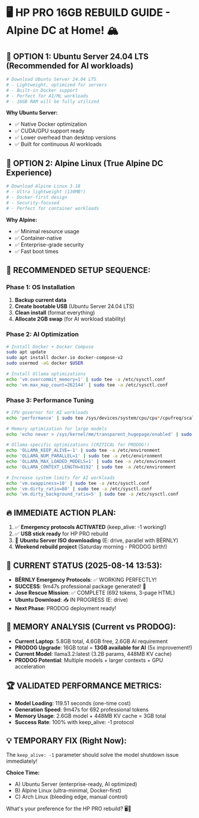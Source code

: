 # 🖥️ HP PRO 16GB REBUILD GUIDE - Alpine DC at Home! 🏔️

## 🚀 OPTION 1: Ubuntu Server 24.04 LTS (Recommended for AI workloads)
```bash
# Download Ubuntu Server 24.04 LTS
# - Lightweight, optimized for servers
# - Built-in Docker support
# - Perfect for AI/ML workloads
# - 16GB RAM will be fully utilized
```

**Why Ubuntu Server:**
- ✅ Native Docker optimization
- ✅ CUDA/GPU support ready
- ✅ Lower overhead than desktop versions
- ✅ Built for continuous AI workloads

## 🐧 OPTION 2: Alpine Linux (True Alpine DC Experience)
```bash
# Download Alpine Linux 3.18
# - Ultra lightweight (130MB!)
# - Docker-first design
# - Security-focused
# - Perfect for container workloads
```

**Why Alpine:**
- ✅ Minimal resource usage
- ✅ Container-native
- ✅ Enterprise-grade security
- ✅ Fast boot times

## 🎯 RECOMMENDED SETUP SEQUENCE:

### Phase 1: OS Installation
1. **Backup current data**
2. **Create bootable USB** (Ubuntu Server 24.04 LTS)
3. **Clean install** (format everything)
4. **Allocate 2GB swap** (for AI workload stability)

### Phase 2: AI Optimization
```bash
# Install Docker + Docker Compose
sudo apt update
sudo apt install docker.io docker-compose-v2
sudo usermod -aG docker $USER

# Install Ollama optimizations
echo 'vm.overcommit_memory=1' | sudo tee -a /etc/sysctl.conf
echo 'vm.max_map_count=262144' | sudo tee -a /etc/sysctl.conf
```

### Phase 3: Performance Tuning
```bash
# CPU governor for AI workloads
echo 'performance' | sudo tee /sys/devices/system/cpu/cpu*/cpufreq/scaling_governor

# Memory optimization for large models
echo 'echo never > /sys/kernel/mm/transparent_hugepage/enabled' | sudo tee -a /etc/rc.local

# Ollama-specific optimizations (CRITICAL for PRODOG!)
echo 'OLLAMA_KEEP_ALIVE=-1' | sudo tee -a /etc/environment
echo 'OLLAMA_NUM_PARALLEL=1' | sudo tee -a /etc/environment
echo 'OLLAMA_MAX_LOADED_MODELS=1' | sudo tee -a /etc/environment
echo 'OLLAMA_CONTEXT_LENGTH=8192' | sudo tee -a /etc/environment

# Increase system limits for AI workloads
echo 'vm.swappiness=10' | sudo tee -a /etc/sysctl.conf
echo 'vm.dirty_ratio=80' | sudo tee -a /etc/sysctl.conf
echo 'vm.dirty_background_ratio=5' | sudo tee -a /etc/sysctl.conf
```

## 🔥 IMMEDIATE ACTION PLAN:
1. ✅ **Emergency protocols ACTIVATED** (keep_alive: -1 working!)
2. ✅ **USB stick ready** for HP PRO rebuild  
3. 🔄 **Ubuntu Server ISO downloading** (E: drive, parallel with BËRNLY)
4. **Weekend rebuild project** (Saturday morning - PRODOG birth!)

## 🚨 CURRENT STATUS (2025-08-14 13:53):
- **BËRNLY Emergency Protocols**: ✅ WORKING PERFECTLY!
- **SUCCESS**: 9m47s professional package generated! 🎯
- **Jose Rescue Mission**: ✅ COMPLETE (692 tokens, 3-page HTML)
- **Ubuntu Download**: 📥 IN PROGRESS (E: drive)
- **Next Phase**: PRODOG deployment ready!

## 🧠 **MEMORY ANALYSIS (Current vs PRODOG):**
- **Current Laptop**: 5.8GB total, 4.6GB free, 2.6GB AI requirement
- **PRODOG Upgrade**: 16GB total = **13GB available for AI** (5x improvement!)
- **Current Model**: llama3.2:latest (3.2B params, 448MB KV cache)
- **PRODOG Potential**: Multiple models + larger contexts + GPU acceleration

## 🏆 **VALIDATED PERFORMANCE METRICS:**
- **Model Loading**: 119.51 seconds (one-time cost)
- **Generation Speed**: 9m47s for 692 professional tokens
- **Memory Usage**: 2.6GB model + 448MB KV cache = 3GB total
- **Success Rate**: 100% with keep_alive: -1 protocol

## 💡 TEMPORARY FIX (Right Now):
The `keep_alive: -1` parameter should solve the model shutdown issue immediately!

**Choice Time:**
- A) Ubuntu Server (enterprise-ready, AI optimized)
- B) Alpine Linux (ultra-minimal, Docker-first)
- C) Arch Linux (bleeding edge, manual control)

What's your preference for the HP PRO rebuild? 🖥️🚀
